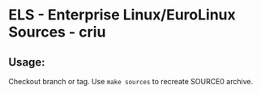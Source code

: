 # ELS - Enterprise Linux/EuroLinux Sources - criu
 
## Usage:
  Checkout branch or tag. Use `make sources` to recreate  SOURCE0 archive.
